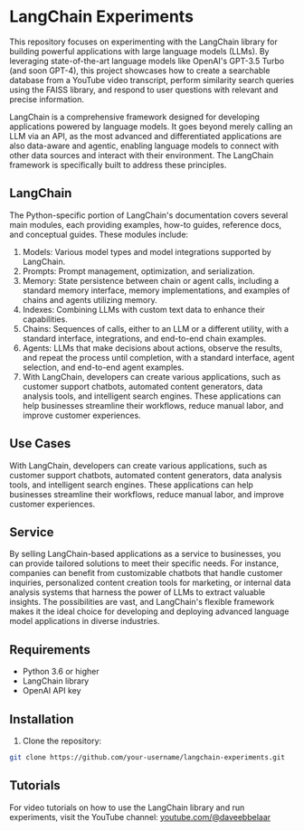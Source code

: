 # LangChain Experiments

This repository focuses on experimenting with the LangChain library for building powerful applications with large language models (LLMs). By leveraging state-of-the-art language models like OpenAI's GPT-3.5 Turbo (and soon GPT-4), this project showcases how to create a searchable database from a YouTube video transcript, perform similarity search queries using the FAISS library, and respond to user questions with relevant and precise information.

LangChain is a comprehensive framework designed for developing applications powered by language models. It goes beyond merely calling an LLM via an API, as the most advanced and differentiated applications are also data-aware and agentic, enabling language models to connect with other data sources and interact with their environment. The LangChain framework is specifically built to address these principles.

## LangChain

The Python-specific portion of LangChain's documentation covers several main modules, each providing examples, how-to guides, reference docs, and conceptual guides. These modules include:

1. Models: Various model types and model integrations supported by LangChain.
3. Prompts: Prompt management, optimization, and serialization.
3. Memory: State persistence between chain or agent calls, including a standard memory interface, memory implementations, and examples of chains and agents utilizing memory.
4. Indexes: Combining LLMs with custom text data to enhance their capabilities.
5. Chains: Sequences of calls, either to an LLM or a different utility, with a standard interface, integrations, and end-to-end chain examples.
6. Agents: LLMs that make decisions about actions, observe the results, and repeat the process until completion, with a standard interface, agent selection, and end-to-end agent examples.
7. With LangChain, developers can create various applications, such as customer support chatbots, automated content generators, data analysis tools, and intelligent search engines. These applications can help businesses streamline their workflows, reduce manual labor, and improve customer experiences.

## Use Cases
With LangChain, developers can create various applications, such as customer support chatbots, automated content generators, data analysis tools, and intelligent search engines. These applications can help businesses streamline their workflows, reduce manual labor, and improve customer experiences.

## Service
By selling LangChain-based applications as a service to businesses, you can provide tailored solutions to meet their specific needs. For instance, companies can benefit from customizable chatbots that handle customer inquiries, personalized content creation tools for marketing, or internal data analysis systems that harness the power of LLMs to extract valuable insights. The possibilities are vast, and LangChain's flexible framework makes it the ideal choice for developing and deploying advanced language model applications in diverse industries.

## Requirements

- Python 3.6 or higher
- LangChain library
- OpenAI API key

## Installation

1. Clone the repository:

```bash
git clone https://github.com/your-username/langchain-experiments.git
```

## Tutorials
For video tutorials on how to use the LangChain library and run experiments, visit the YouTube channel: [youtube.com/@daveebbelaar](youtube.com/@daveebbelaar)

